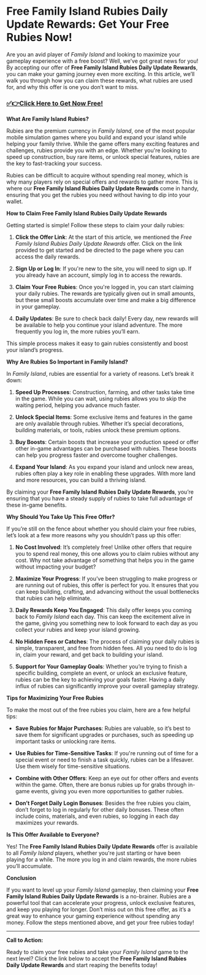 # Free Family Island Rubies Daily Update Rewards: Get Your Free Rubies Now!

Are you an avid player of *Family Island* and looking to maximize your gameplay experience with a free boost? Well, we’ve got great news for you! By accepting our offer of **Free Family Island Rubies Daily Update Rewards**, you can make your gaming journey even more exciting. In this article, we’ll walk you through how you can claim these rewards, what rubies are used for, and why this offer is one you don’t want to miss.

### [✅👉Click Here to Get Now Free!](https://freerewards.xyz/family/island/)

**What Are Family Island Rubies?**

Rubies are the premium currency in *Family Island*, one of the most popular mobile simulation games where you build and expand your island while helping your family thrive. While the game offers many exciting features and challenges, rubies provide you with an edge. Whether you're looking to speed up construction, buy rare items, or unlock special features, rubies are the key to fast-tracking your success.

Rubies can be difficult to acquire without spending real money, which is why many players rely on special offers and rewards to gather more. This is where our **Free Family Island Rubies Daily Update Rewards** come in handy, ensuring that you get the rubies you need without having to dip into your wallet.

**How to Claim Free Family Island Rubies Daily Update Rewards**

Getting started is simple! Follow these steps to claim your daily rubies:

1. **Click the Offer Link**: At the start of this article, we mentioned the *Free Family Island Rubies Daily Update Rewards* offer. Click on the link provided to get started and be directed to the page where you can access the daily rewards.
   
2. **Sign Up or Log In**: If you're new to the site, you will need to sign up. If you already have an account, simply log in to access the rewards.

3. **Claim Your Free Rubies**: Once you're logged in, you can start claiming your daily rubies. The rewards are typically given out in small amounts, but these small boosts accumulate over time and make a big difference in your gameplay.

4. **Daily Updates**: Be sure to check back daily! Every day, new rewards will be available to help you continue your island adventure. The more frequently you log in, the more rubies you’ll earn. 

This simple process makes it easy to gain rubies consistently and boost your island’s progress.

**Why Are Rubies So Important in Family Island?**

In *Family Island*, rubies are essential for a variety of reasons. Let’s break it down:

1. **Speed Up Processes**: Construction, farming, and other tasks take time in the game. While you can wait, using rubies allows you to skip the waiting period, helping you advance much faster.

2. **Unlock Special Items**: Some exclusive items and features in the game are only available through rubies. Whether it’s special decorations, building materials, or tools, rubies unlock these premium options.

3. **Buy Boosts**: Certain boosts that increase your production speed or offer other in-game advantages can be purchased with rubies. These boosts can help you progress faster and overcome tougher challenges.

4. **Expand Your Island**: As you expand your island and unlock new areas, rubies often play a key role in enabling these upgrades. With more land and more resources, you can build a thriving island.

By claiming your **Free Family Island Rubies Daily Update Rewards**, you’re ensuring that you have a steady supply of rubies to take full advantage of these in-game benefits. 

**Why Should You Take Up This Free Offer?**

If you’re still on the fence about whether you should claim your free rubies, let’s look at a few more reasons why you shouldn’t pass up this offer:

1. **No Cost Involved**: It’s completely free! Unlike other offers that require you to spend real money, this one allows you to claim rubies without any cost. Why not take advantage of something that helps you in the game without impacting your budget?

2. **Maximize Your Progress**: If you’ve been struggling to make progress or are running out of rubies, this offer is perfect for you. It ensures that you can keep building, crafting, and advancing without the usual bottlenecks that rubies can help eliminate.

3. **Daily Rewards Keep You Engaged**: This daily offer keeps you coming back to *Family Island* each day. This can keep the excitement alive in the game, giving you something new to look forward to each day as you collect your rubies and keep your island growing.

4. **No Hidden Fees or Catches**: The process of claiming your daily rubies is simple, transparent, and free from hidden fees. All you need to do is log in, claim your reward, and get back to building your island.

5. **Support for Your Gameplay Goals**: Whether you’re trying to finish a specific building, complete an event, or unlock an exclusive feature, rubies can be the key to achieving your goals faster. Having a daily influx of rubies can significantly improve your overall gameplay strategy.

**Tips for Maximizing Your Free Rubies**

To make the most out of the free rubies you claim, here are a few helpful tips:

- **Save Rubies for Major Purchases**: Rubies are valuable, so it’s best to save them for significant upgrades or purchases, such as speeding up important tasks or unlocking rare items. 
   
- **Use Rubies for Time-Sensitive Tasks**: If you're running out of time for a special event or need to finish a task quickly, rubies can be a lifesaver. Use them wisely for time-sensitive situations.

- **Combine with Other Offers**: Keep an eye out for other offers and events within the game. Often, there are bonus rubies up for grabs through in-game events, giving you even more opportunities to gather rubies.

- **Don’t Forget Daily Login Bonuses**: Besides the free rubies you claim, don’t forget to log in regularly for other daily bonuses. These often include coins, materials, and even rubies, so logging in each day maximizes your rewards.

**Is This Offer Available to Everyone?**

Yes! The **Free Family Island Rubies Daily Update Rewards** offer is available to all *Family Island* players, whether you're just starting or have been playing for a while. The more you log in and claim rewards, the more rubies you’ll accumulate.

**Conclusion**

If you want to level up your *Family Island* gameplay, then claiming your **Free Family Island Rubies Daily Update Rewards** is a no-brainer. Rubies are a powerful tool that can accelerate your progress, unlock exclusive features, and keep you playing for longer. Don’t miss out on this free offer, as it’s a great way to enhance your gaming experience without spending any money. Follow the steps mentioned above, and get your free rubies today!

---

**Call to Action:**

Ready to claim your free rubies and take your *Family Island* game to the next level? Click the link below to accept the **Free Family Island Rubies Daily Update Rewards** and start reaping the benefits today!
